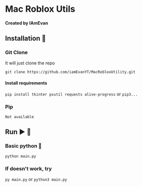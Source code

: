 # Mac Roblox Utils

#### Created by IAmEvan

## Installation 🔽
### Git Clone
It will just clone the repo

`git clone https://github.com/iamEvanYT/MacRobloxUtility.git`

#### Install requirements

`pip install tkinter psutil requests alive-progress` or `pip3...`

### Pip
`Not available`

## Run ▶️ 🚀
### Basic python 🐍

`python main.py`

### If doesn't work, try
`py main.py` or
`python3 main.py`